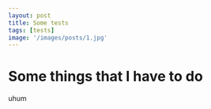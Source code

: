 ```yaml
---
layout: post
title: Some tests
tags: [tests]
image: '/images/posts/1.jpg'
---
```


# Some things that I have to do

uhum
